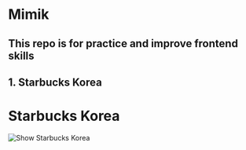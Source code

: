 # Mimik
## This repo is for practice and improve frontend skills 

## 1. Starbucks Korea
# Starbucks Korea
![Show Starbucks Korea](_docs/starbucks.gif)